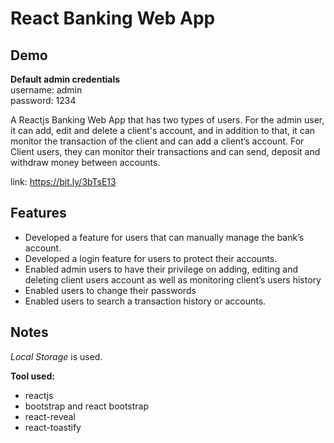 # React Banking Web App

## Demo
**Default admin credentials**  
username: admin  
password: 1234

A Reactjs Banking Web App that has two types of users. For the admin user, it can add, edit and delete a client's account, and in addition to that, it can monitor the transaction of the client and can add a client’s account. For Client users, they can monitor their transactions and can send, deposit and withdraw money between accounts.

link: https://bit.ly/3bTsE13

## Features
- Developed a feature for users that can manually manage the bank’s account.
- Developed a login feature for users to protect their accounts.
- Enabled admin users to have their privilege on adding, editing and deleting client users account as well as monitoring client’s users history
- Enabled users to change their passwords
- Enabled users to search a transaction history or accounts.


## Notes
*Local Storage* is used.

**Tool used:**
- reactjs
- bootstrap and react bootstrap
- react-reveal
- react-toastify
